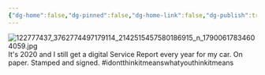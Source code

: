 ```yaml
---
{"dg-home":false,"dg-pinned":false,"dg-home-link":false,"dg-publish":true,"tags":["dgblip"],"disabled rules":["yaml-title","yaml-title-alias","file-name-heading"],"title":"philipp on instagram @ 2020-10-26","created-date":"2020-10-26T09:53:00","updated-date":"2025-05-02T17:43:08","dg-path":"blips/17900617834604059.md","permalink":"/blips/17900617834604059/","dgPassFrontmatter":true}
---
```



![122777437_3762774497179114_2142515457580186915_n_17900617834604059.jpg](/img/user/attachments/122777437_3762774497179114_2142515457580186915_n_17900617834604059.jpg)
It's 2020 and I still get a digital Service Report every year for my car. On paper. Stamped and signed. #idontthinkitmeanswhatyouthinkitmeans



